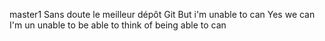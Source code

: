 master1
Sans doute le meilleur dépôt Git 
But i'm unable to can
Yes we can
I'm un unable to be able to think of being able to can
